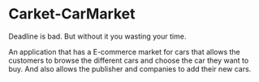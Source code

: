 # Carket-CarMarket

<p> Deadline is bad. But without it you wasting your time. </p>

<p> An application that has a E-commerce market for cars that allows the customers to browse the different cars and choose the car they want to buy. And also allows the publisher and companies to add their new cars. </p>

